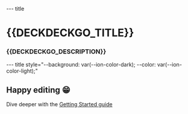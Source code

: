 --- title

# {{DECKDECKGO_TITLE}}

### {{DECKDECKGO_DESCRIPTION}}

--- title style="--background: var(--ion-color-dark); --color: var(--ion-color-light);"

## Happy editing 😁

Dive deeper with the [Getting Started guide](https://docs.deckdeckgo.com/docs)
